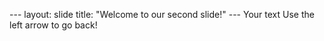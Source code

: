 --- layout:
slide title: "Welcome to our second slide!"
--- Your text Use the left arrow to go back!
